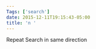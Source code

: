 ```yaml
---
Tags: ['search']
date: 2015-12-11T19:15:43-05:00
title: 'n '
---
```


 Repeat Search in same direction
